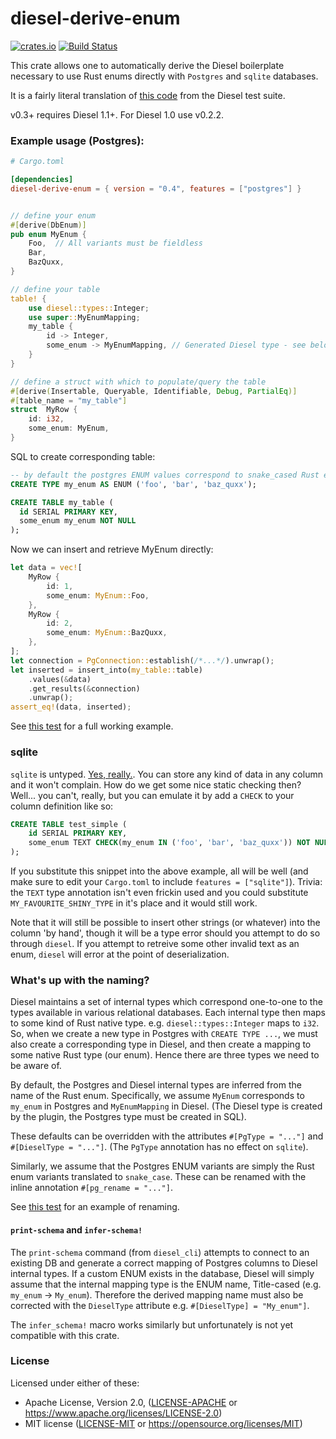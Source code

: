 # diesel-derive-enum
[![crates.io](https://img.shields.io/crates/v/diesel-derive-enum.svg)](https://crates.io/crates/diesel-derive-enum)
[![Build Status](https://travis-ci.org/adwhit/diesel-derive-enum.svg?branch=master)](https://travis-ci.org/adwhit/diesel-derive-enum)

This crate allows one to automatically derive the Diesel boilerplate necessary
to use Rust enums directly with `Postgres` and `sqlite` databases.

It is a fairly literal translation of [this code](https://github.com/diesel-rs/diesel/blob/8f8dd92135a788c7d0f2c5202dcb4d05339a0cc1/diesel_tests/tests/custom_types.rs) from the Diesel test suite.

v0.3+ requires Diesel 1.1+. For Diesel 1.0 use v0.2.2.

### Example usage (Postgres): 

```toml
# Cargo.toml

[dependencies]
diesel-derive-enum = { version = "0.4", features = ["postgres"] }
```

```rust

// define your enum
#[derive(DbEnum)]
pub enum MyEnum {
    Foo,  // All variants must be fieldless
    Bar,
    BazQuxx,
}

// define your table
table! {
    use diesel::types::Integer;
    use super::MyEnumMapping;
    my_table {
        id -> Integer,
        some_enum -> MyEnumMapping, // Generated Diesel type - see below for explanation
    }
}

// define a struct with which to populate/query the table
#[derive(Insertable, Queryable, Identifiable, Debug, PartialEq)]
#[table_name = "my_table"]
struct  MyRow {
    id: i32,
    some_enum: MyEnum,
}
```

SQL to create corresponding table:

```sql
-- by default the postgres ENUM values correspond to snake_cased Rust enum variant names
CREATE TYPE my_enum AS ENUM ('foo', 'bar', 'baz_quxx');

CREATE TABLE my_table (
  id SERIAL PRIMARY KEY,
  some_enum my_enum NOT NULL
);
```

Now we can insert and retrieve MyEnum directly:

```rust
let data = vec![
    MyRow {
        id: 1,
        some_enum: MyEnum::Foo,
    },
    MyRow {
        id: 2,
        some_enum: MyEnum::BazQuxx,
    },
];
let connection = PgConnection::establish(/*...*/).unwrap();
let inserted = insert_into(my_table::table)
    .values(&data)
    .get_results(&connection)
    .unwrap();
assert_eq!(data, inserted);
```

See [this test](tests/simple.rs) for a full working example.

### sqlite

`sqlite` is untyped. [Yes, really.](https://dba.stackexchange.com/questions/106364/text-string-stored-in-sqlite-integer-column). You can store any kind of data in any column and it won't complain. How do we get some nice static checking then? Well... you can't, really, but you can emulate it by add a `CHECK` to your column definition like so:

```sql
CREATE TABLE test_simple (
    id SERIAL PRIMARY KEY,
    some_enum TEXT CHECK(my_enum IN ('foo', 'bar', 'baz_quxx')) NOT NULL
);
```

If you substitute this snippet into the above example, all will be well (and make sure to edit your `Cargo.toml` to include `features = ["sqlite"]`). Trivia: the `TEXT` type annotation isn't even frickin used and you could substitute `MY_FAVOURITE_SHINY_TYPE` in it's place and it would still work.

Note that it will still be possible to insert other strings (or whatever) into the column 'by hand', though it will be a type error should you attempt to do so through `diesel`. If you attempt to retreive some other invalid text as an enum, `diesel` will error at the point of deserialization.

### What's up with the naming?

Diesel maintains a set of internal types which correspond one-to-one to the types available in various relational databases. Each internal type then maps to some kind of Rust native type. e.g. `diesel::types::Integer` maps to `i32`. So, when we create a new type in Postgres with `CREATE TYPE ...`, we must also create a corresponding type in Diesel, and then create a mapping to some native Rust type (our enum). Hence there are three types we need to be aware of.

By default, the Postgres and Diesel internal types are inferred from the name of the Rust enum. Specifically, we assume `MyEnum` corresponds to `my_enum` in Postgres and `MyEnumMapping` in Diesel. (The Diesel type is created by the plugin, the Postgres type must be created in SQL).

These defaults can be overridden with the attributes `#[PgType = "..."]` and `#[DieselType = "..."]`. (The `PgType` annotation has no effect on `sqlite`).

Similarly, we assume that the Postgres ENUM variants are simply the Rust enum variants translated to `snake_case`. These can be renamed with the inline annotation `#[pg_rename = "..."]`.

See [this test](tests/rename.rs) for an example of renaming.

#### `print-schema` and `infer-schema!`

The `print-schema` command (from `diesel_cli`) attempts to connect to an existing DB and generate a correct mapping of Postgres columns to Diesel internal types. If a custom ENUM exists in the database, Diesel will simply assume that the internal mapping type is the ENUM name, Title-cased (e.g. `my_enum` -> `My_enum`). Therefore the derived mapping name must also be corrected with the `DieselType` attribute e.g. `#[DieselType] = "My_enum"]`.

The `infer_schema!` macro works similarly but unfortunately is not yet compatible with this crate.

### License

Licensed under either of these:

 * Apache License, Version 2.0, ([LICENSE-APACHE](LICENSE-APACHE) or
   https://www.apache.org/licenses/LICENSE-2.0)
 * MIT license ([LICENSE-MIT](LICENSE-MIT) or
   https://opensource.org/licenses/MIT)

